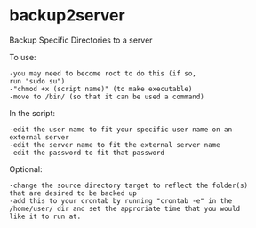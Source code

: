 backup2server
=============

Backup Specific Directories to a server

To use:

	-you may need to become root to do this (if so,
	run "sudo su")
	-"chmod +x (script name)" (to make executable)
	-move to /bin/ (so that it can be used a command)

In the script:

	-edit the user name to fit your specific user name on an
	external server
	-edit the server name to fit the external server name
	-edit the password to fit that password

Optional:
	
	-change the source directory target to reflect the folder(s) 
	that are desired to be backed up
	-add this to your crontab by running "crontab -e" in the 
	/home/user/ dir and set the approriate time that you would 
	like it to run at.

